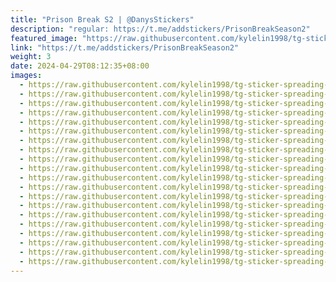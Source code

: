 ```yaml
---
title: "Prison Break S2 | @DanysStickers"
description: "regular: https://t.me/addstickers/PrisonBreakSeason2"
featured_image: "https://raw.githubusercontent.com/kylelin1998/tg-sticker-spreading-worldwide-images/main/img/7c52e0ed-a5b0-4a18-8b97-56d4959156a0.jpg"
link: "https://t.me/addstickers/PrisonBreakSeason2"
weight: 3
date: 2024-04-29T08:12:35+08:00
images:
  - https://raw.githubusercontent.com/kylelin1998/tg-sticker-spreading-worldwide-images/main/img/7c52e0ed-a5b0-4a18-8b97-56d4959156a0.jpg
  - https://raw.githubusercontent.com/kylelin1998/tg-sticker-spreading-worldwide-images/main/img/1d47fe56-5232-4956-ac57-11139554bf4a.jpg
  - https://raw.githubusercontent.com/kylelin1998/tg-sticker-spreading-worldwide-images/main/img/578c5ad5-31c7-4d3f-b1d3-6783595b473f.jpg
  - https://raw.githubusercontent.com/kylelin1998/tg-sticker-spreading-worldwide-images/main/img/04861f22-773c-441d-a903-730bebaf321d.jpg
  - https://raw.githubusercontent.com/kylelin1998/tg-sticker-spreading-worldwide-images/main/img/932e298b-8d58-493f-9331-6ae73e644d6b.jpg
  - https://raw.githubusercontent.com/kylelin1998/tg-sticker-spreading-worldwide-images/main/img/5afcb8de-1472-4eba-9217-d413e9351e97.jpg
  - https://raw.githubusercontent.com/kylelin1998/tg-sticker-spreading-worldwide-images/main/img/4e96f3b6-5f20-40e1-b1fe-d137e1f76444.jpg
  - https://raw.githubusercontent.com/kylelin1998/tg-sticker-spreading-worldwide-images/main/img/5b135688-3d64-457c-b969-21c6df08207b.jpg
  - https://raw.githubusercontent.com/kylelin1998/tg-sticker-spreading-worldwide-images/main/img/eae14680-5600-483d-bbd1-a170f74a1cf9.jpg
  - https://raw.githubusercontent.com/kylelin1998/tg-sticker-spreading-worldwide-images/main/img/8927e1a0-8e40-4520-9d08-ebb3e81f171f.jpg
  - https://raw.githubusercontent.com/kylelin1998/tg-sticker-spreading-worldwide-images/main/img/d0d0d395-9492-4557-b806-3ac0121353c4.jpg
  - https://raw.githubusercontent.com/kylelin1998/tg-sticker-spreading-worldwide-images/main/img/0bcb2563-b878-45e9-9159-b2fe7b722a17.jpg
  - https://raw.githubusercontent.com/kylelin1998/tg-sticker-spreading-worldwide-images/main/img/8053676a-7b23-4a10-b7be-b92e6e3ce3c9.jpg
  - https://raw.githubusercontent.com/kylelin1998/tg-sticker-spreading-worldwide-images/main/img/2f34f543-af77-4674-8122-4de909de3013.jpg
  - https://raw.githubusercontent.com/kylelin1998/tg-sticker-spreading-worldwide-images/main/img/061810a6-af50-4a8b-baaa-28e4c53806d3.jpg
  - https://raw.githubusercontent.com/kylelin1998/tg-sticker-spreading-worldwide-images/main/img/aa2b1ba3-eea0-43ca-b1a0-0048333eb227.jpg
  - https://raw.githubusercontent.com/kylelin1998/tg-sticker-spreading-worldwide-images/main/img/22edc3df-bb0b-4514-a2d1-c2fe3d4584e1.jpg
  - https://raw.githubusercontent.com/kylelin1998/tg-sticker-spreading-worldwide-images/main/img/0e34ecd6-2708-4340-a2e5-a959525e3f2c.jpg
  - https://raw.githubusercontent.com/kylelin1998/tg-sticker-spreading-worldwide-images/main/img/818b7937-fe79-47fc-b70c-68a9d96f15a2.jpg
  - https://raw.githubusercontent.com/kylelin1998/tg-sticker-spreading-worldwide-images/main/img/3bdf4069-72af-4f56-ab4d-4899e836648b.jpg
---
```

